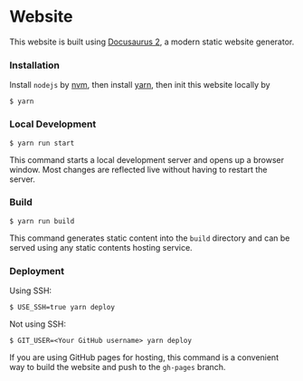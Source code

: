 # Website

This website is built using [Docusaurus 2](https://docusaurus.io/), a modern static website generator.

### Installation

Install `nodejs` by [nvm](https://github.com/nvm-sh/nvm), then install [yarn](https://classic.yarnpkg.com/lang/en/docs/install/#debian-stable), then init this website locally by 

```
$ yarn
```

### Local Development

```
$ yarn run start
```

This command starts a local development server and opens up a browser window. Most changes are reflected live without
having to restart the server.

### Build

```
$ yarn run build
```

This command generates static content into the `build` directory and can be served using any static contents hosting
service.

### Deployment

Using SSH:

```
$ USE_SSH=true yarn deploy
```

Not using SSH:

```
$ GIT_USER=<Your GitHub username> yarn deploy
```

If you are using GitHub pages for hosting, this command is a convenient way to build the website and push to
the `gh-pages` branch.
